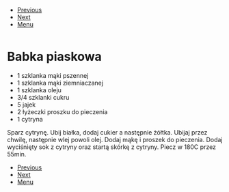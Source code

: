 <!-- Navigation Menu Start -->

- [Previous](Babeczki.md)
- [Next](Bezy.md)
- [Menu](README.md)

<div style="margin-bottom: 50px"></div>

<!-- /Navigation Menu Start -->

# Babka piaskowa

- 1 szklanka mąki pszennej
- 1 szklanka mąki ziemniaczanej
- 1 szklanka oleju
- 3/4 szklanki cukru
- 5 jajek
- 2 łyżeczki proszku do pieczenia
- 1 cytryna

Sparz cytrynę. Ubij białka, dodaj cukier a następnie żółtka. Ubijaj przez chwilę, następnie wlej powoli olej. Dodaj mąkę i proszek do pieczenia. Dodaj wyciśnięty sok z cytryny oraz startą skórkę z cytryny. Piecz w 180C przez 55min.

<!-- Navigation Menu End -->

- [Previous](Babeczki.md)
- [Next](Bezy.md)
- [Menu](README.md)

<div style="margin-bottom: 50px"></div>

<!-- /Navigation Menu End -->